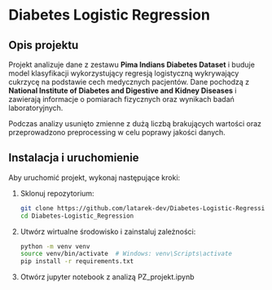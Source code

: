 # Diabetes Logistic Regression

## Opis projektu
Projekt analizuje dane z zestawu **Pima Indians Diabetes Dataset** i buduje model klasyfikacji wykorzystujący regresją logistyczną wykrywający cukrzycę na podstawie cech medycznych pacjentów. Dane pochodzą z **National Institute of Diabetes and Digestive and Kidney Diseases** i zawierają informacje o pomiarach fizycznych oraz wynikach badań laboratoryjnych.

Podczas analizy usunięto zmienne z dużą liczbą brakujących wartości oraz przeprowadzono preprocessing w celu poprawy jakości danych.

## Instalacja i uruchomienie
Aby uruchomić projekt, wykonaj następujące kroki:
1. Sklonuj repozytorium:
   ```bash
   git clone https://github.com/latarek-dev/Diabetes-Logistic-Regression.git
   cd Diabetes-Logistic_Regression
   ```
2. Utwórz wirtualne środowisko i zainstaluj zależności:
   ```bash
   python -m venv venv
   source venv/bin/activate  # Windows: venv\Scripts\activate
   pip install -r requirements.txt
   ```
3. Otwórz jupyter notebook z analizą PZ_projekt.ipynb

